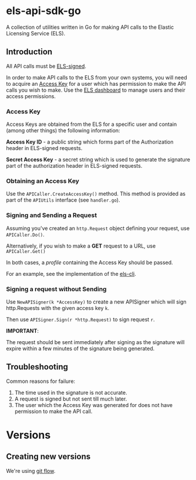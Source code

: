 # els-api-sdk-go
A collection of utilities written in Go for making API calls to the
Elastic Licensing Service (ELS).

## Introduction
All API calls must be [ELS-signed](https://docs.elasticlicensing.com/basics/api/els-signing).

In order to make API calls to the ELS from your own systems, you will need to
acquire an [Access Key](https://docs.elasticlicensing.com/basics/api/access-key)
for a user which has permission to make the API calls you wish to make.
Use the [ELS dashboard](https://dashboards.elasticlicensing.com) to manage users
and their access permissions.

### Access Key
Access Keys are obtained from the ELS for a specific user and contain
(among other things) the following information:

**Access Key ID** - a public string which forms part of the Authorization header
in ELS-signed requests.

**Secret Access Key** - a secret string which is used to generate the signature
part of the authorization header in ELS-signed requests.

### Obtaining an Access Key

Use the `APICaller.CreateAccessKey()` method. This method is provided as part of
the `APIUtils` interface (see `handler.go`).

### Signing and Sending a Request

Assuming you've created an `http.Request` object defining your request, use
`APICaller.Do()`.

Alternatively, if you wish to make a **GET** request to a URL, use `APICaller.Get()`

In both cases, a *profile* containing the Access Key should be passed.

For an example, see the implementation of the [els-cli](https://github.com/elasticlic/els-cli).


### Signing a request without Sending

Use `NewAPISigner(k *AccessKey)` to create a new APISigner which will sign
http.Requests with the given access key `k`.

Then use `APISigner.Sign(r *http.Request)` to sign request `r`.

**IMPORTANT**:

The request should be sent immediately after signing as the signature will
expire within a few minutes of the signature being generated.

## Troubleshooting

Common reasons for failure:

1. The time used in the signature is not accurate.
2. A request is signed but not sent till much later.
3. The user which the Access Key was generated for does not have permission to
make the API call.


# Versions

## Creating new versions
We're using [git flow](https://danielkummer.github.io/git-flow-cheatsheet/).


